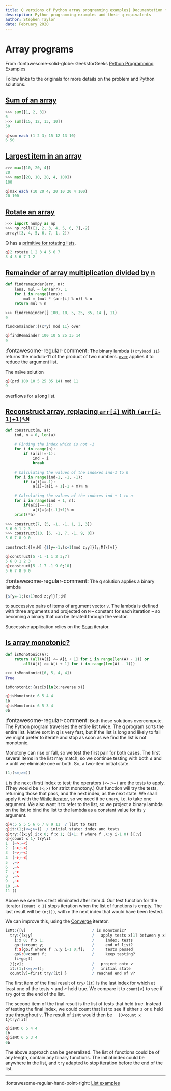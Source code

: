 ```yaml
---
title: Q versions of Python array programming examples| Documentation for kdb+ and q
description: Python programming examples and their q equivalents
author: Stephen Taylor
date: February 2020
---
```

# Array programs


From
:fontawesome-solid-globe:
GeeksforGeeks [Python Programming Examples](https://www.geeksforgeeks.org/python-programming-examples/)

Follow links to the originals for more details on the problem and Python solutions.


## [Sum of an array](https://www.geeksforgeeks.org/python-program-to-find-sum-of-array/)

```python
>>> sum([1, 2, 3])
6
>>> sum([15, 12, 13, 10])
50
```

```q
q)sum each (1 2 3; 15 12 13 10)
6 50
```


## [Largest item in an array](https://www.geeksforgeeks.org/python-program-to-find-largest-element-in-an-array/)

```python
>>> max([10, 20, 4])
20
>>> max([20, 10, 20, 4, 100])
100
```
```q
q)max each (10 20 4; 20 10 20 4 100)
20 100
```


## [Rotate an array](https://www.geeksforgeeks.org/python-program-for-program-for-array-rotation-2/)

```python
>>> import numpy as np
>>> np.roll([1, 2, 3, 4, 5, 6, 7],-2)
array([3, 4, 5, 6, 7, 1, 2])
```

Q has a [primitive for rotating lists](../../../ref/rotate.md).

```q
q)2 rotate 1 2 3 4 5 6 7
3 4 5 6 7 1 2
```


## [Remainder of array multiplication divided by n](https://www.geeksforgeeks.org/python-program-for-find-reminder-of-array-multiplication-divided-by-n/)

```python
def findremainder(arr, n):
    lens, mul = len(arr), 1
    for i in range(lens):
        mul = (mul * (arr[i] % n)) % n
    return mul % n
```
```python
>>> findremainder([ 100, 10, 5, 25, 35, 14 ], 11)
9
```
```q
findRemainder:{(x*y) mod 11} over
```
```q
q)findRemainder 100 10 5 25 35 14
9
```

<big>:fontawesome-regular-comment:</big>
The binary lambda `{(x*y)mod 11}` returns the modulo-11 of the product of two numbers.
[`over`](../../../ref/over.md) applies it to reduce the argument list.

The naïve solution

```q
q)(prd 100 10 5 25 35 14) mod 11
9
```

overflows for a long list.


## [Reconstruct array, replacing `arr[i]` with `(arr[i-1]+1)%M`](https://www.geeksforgeeks.org/reconstruct-the-array-by-replacing-arri-with-arri-11-m/)

```python
def construct(m, a):
    ind, n = 0, len(a)

    # Finding the index which is not -1
    for i in range(n):
        if (a[i]!=-1):
            ind = i
            break

    # Calculating the values of the indexes ind-1 to 0
    for i in range(ind-1, -1, -1):
        if (a[i]==-1):
            a[i]=(a[i + 1]-1 + m)% m

    # Calculating the values of the indexes ind + 1 to n
    for i in range(ind + 1, n):
        if(a[i]==-1):
            a[i]=(a[i-1]+1)% m
    print(*a)
```
```python
>>> construct(7, [5, -1, -1, 1, 2, 3])
5 6 0 1 2 3
>>> construct(10, [5, -1, 7, -1, 9, 0])
5 6 7 8 9 0
```

```q
construct:{[v;M] {$[y=-1;(x+1)mod z;y]}[;;M]\[v]}
```
```q
q)construct[5 -1 -1 1 2 3;7]
5 6 0 1 2 3
q)construct[5 -1 7 -1 9 0;10]
5 6 7 8 9 0
```

<big>:fontawesome-regular-comment:</big>
The q solution applies a binary lambda

```q
{$[y=-1;(x+1)mod z;y]}[;;M]
```

to successive pairs of items of argument vector `v`.
The lambda is defined with three arguments and projected on `M` – constant for each iteration – so becoming a binary that can be iterated through the vector.

Successive application relies on the [Scan](../../../ref/accumulators.md#binary-application) iterator.


## [Is array monotonic?](https://www.geeksforgeeks.org/python-program-to-check-if-given-array-is-monotonic/)

```python
def isMonotonic(A):
    return (all(A[i] <= A[i + 1] for i in range(len(A) - 1)) or
        all(A[i] >= A[i + 1] for i in range(len(A) - 1)))
```
```python
>>> isMonotonic([6, 5, 4, 4])
True
```
```q
isMonotonic:{asc[x]in(x;reverse x)}
```
```q
q)isMonotonic 6 5 4 4
1b
q)isMonotonic 6 5 3 4
0b
```

<big>:fontawesome-regular-comment:</big>
Both these solutions overcompute. The Python program traverses the entire list twice. The q program sorts the entire list. Native sort in q is very fast, but if the list is long and likely to fail we might prefer to iterate and stop as soon as we find the list is not monotonic.

Monotony can rise or fall, so we test the first pair for both cases. The first several items in the list may match, so we continue testing with both ≤ and ≥ until we eliminate one or both. So, a two-item initial state.

```q
(1;(<=;>=))
```

`1` is the next (first) index to test; the operators `(<=;>=)` are the tests to apply. (They would be `(<;>)` for strict monotony.) Our function will try the tests, returning those that pass, and the next index, as the next state. We shall apply it with the [While iterator](../../../ref/accumulators.md#while), so we need it be unary, i.e. to take one argument. We also want it to refer to the list, so we project a binary lambda on the list to bind the list to the lambda as a constant value for its `y` argument.

```q
q)v:5 5 5 5 6 6 7 8 9 11  / list to test
q)it:(1;(<=;>=))  / initial state: index and tests
q)try:{[x;y] i:x 0; f:x 1; (i+1; f where f .\:y i-1 0) }[;v]
q){count x 1} try\it
1  (~>;~<)
2  (~>;~<)
3  (~>;~<)
4  (~>;~<)
5  ,~>
6  ,~>
7  ,~>
8  ,~>
9  ,~>
10 ,~>
11 ()
```

Above we see the ≤ test eliminated after item 4.
Our test function for the iterator `{count x 1}` stops iteration when the list of functions is empty.
The last result will be `(n;())`, with `n` the next index that would have been tested.

We can improve this, using the [Converge](../../../ref/accumulators.md#converge) iterator.

```q
isMt:{[v]                             / is monotonic?
  try:{[x;y]                          /   apply tests x[1] between y x[0]-1 0
    i:x 0; f:x 1;                     /     index; tests
    go:i<count y;                     /     end of list?
    f:$[go;f where f .\:y i-1 0;f];   /     tests passed
    go&:0<count f;                    /     keep testing?
    (i+go;f)
  }[;v];                              /   project onto v
  it:(1;(<=;>=));                     /   initial state
  count[v]=first try/[it] }           / reached end of v?
```

The first item of the final result of `try/[it]` is the last index for which at least one of the tests ≤ and ≥ held true. We compare it to `count[v]` to see if `try` got to the end of the list. 

The second item of the final result is the list of tests that held true. 
Instead of testing the final index, we could count that list to see if either ≤ or ≥ held true throughout `v`. The result of `isMt` would then be `  {0<count x 1}try/[it]`

```q
q)isMt 6 5 4 4
1b
q)isMt 6 5 3 4
0b
```

The above approach can be generalized.
The list of functions could be of any length, contain any binary functions.
The initial index could be anywhere in the list, and `try` adapted to stop iteration before the end of the list.


---
:fontawesome-regular-hand-point-right:
[List examples](list.md)